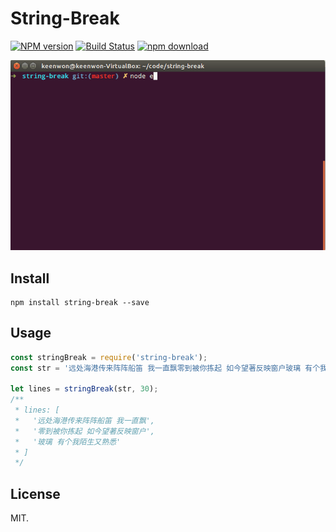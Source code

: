 # String-Break

[![NPM version][npm-image]][npm-url] [![Build Status][travis-image]][travis-url] [![npm download][download-image]][download-url]

![](./example/screenshot.gif)

## Install

```shell
npm install string-break --save
```

## Usage

```js
const stringBreak = require('string-break');
const str = '远处海港传来阵阵船笛 我一直飘零到被你拣起 如今望著反映窗户玻璃 有个我陌生又熟悉';

let lines = stringBreak(str, 30);
/**
 * lines: [ 
 *   '远处海港传来阵阵船笛 我一直飘',
 *   '零到被你拣起 如今望著反映窗户',
 *   '玻璃 有个我陌生又熟悉'
 * ]
 */
```

## License

MIT.

[npm-image]: https://img.shields.io/npm/v/string-break.svg?style=flat-square
[npm-url]: https://www.npmjs.com/package/string-break
[travis-image]: https://img.shields.io/travis/keenwon/string-break.svg?style=flat-square
[travis-url]: https://travis-ci.org/keenwon/string-break
[download-image]: https://img.shields.io/npm/dm/string-break.svg?style=flat-square
[download-url]: https://npmjs.org/package/string-break